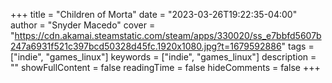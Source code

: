 +++
title = "Children of Morta"
date = "2023-03-26T19:22:35-04:00"
author = "Snyder Macedo"
cover = "https://cdn.akamai.steamstatic.com/steam/apps/330020/ss_e7bbfd5607b247a6931f521c397bcd50328d45fc.1920x1080.jpg?t=1679592886"
tags = ["indie", "games_linux"]
keywords = ["indie", "games_linux"]
description = ""
showFullContent = false
readingTime = false
hideComments = false
+++
